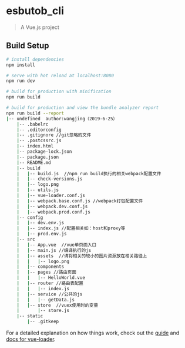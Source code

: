 # esbutob_cli

> A Vue.js project

## Build Setup

``` bash
# install dependencies
npm install

# serve with hot reload at localhost:8080
npm run dev

# build for production with minification
npm run build

# build for production and view the bundle analyzer report
npm run build --report
|-- undefined  author:wangjing（2019-6-25）
    |-- .babelrc
    |-- .editorconfig
    |-- .gitignore //git忽略的文件
    |-- .postcssrc.js
    |-- index.html 
    |-- package-lock.json
    |-- package.json
    |-- README.md
    |-- build
    |   |-- build.js  //npm run build执行的相关webpack配置文件
    |   |-- check-versions.js
    |   |-- logo.png
    |   |-- utils.js
    |   |-- vue-loader.conf.js
    |   |-- webpack.base.conf.js //webpack打包配置文件
    |   |-- webpack.dev.conf.js
    |   |-- webpack.prod.conf.js
    |-- config
    |   |-- dev.env.js
    |   |-- index.js //配置相关如：host和proxy等
    |   |-- prod.env.js
    |-- src
    |   |-- App.vue  //vue单页面入口
    |   |-- main.js //编译执行的js
    |   |-- assets  //请将相关的较小的图片资源放在相关路径上
    |   |   |-- logo.png
    |   |-- components
    |   |-- pages //路由页面
    |   |   |-- HelloWorld.vue
    |   |-- router //路由表配置
    |   |   |-- index.js
    |   |-- service //公共的js
    |   |   |-- getData.js
    |   |-- store  //vuex使用时的变量
    |       |-- store.js
    |-- static
        |-- .gitkeep
```

For a detailed explanation on how things work, check out the [guide](http://vuejs-templates.github.io/webpack/) and [docs for vue-loader](http://vuejs.github.io/vue-loader).
